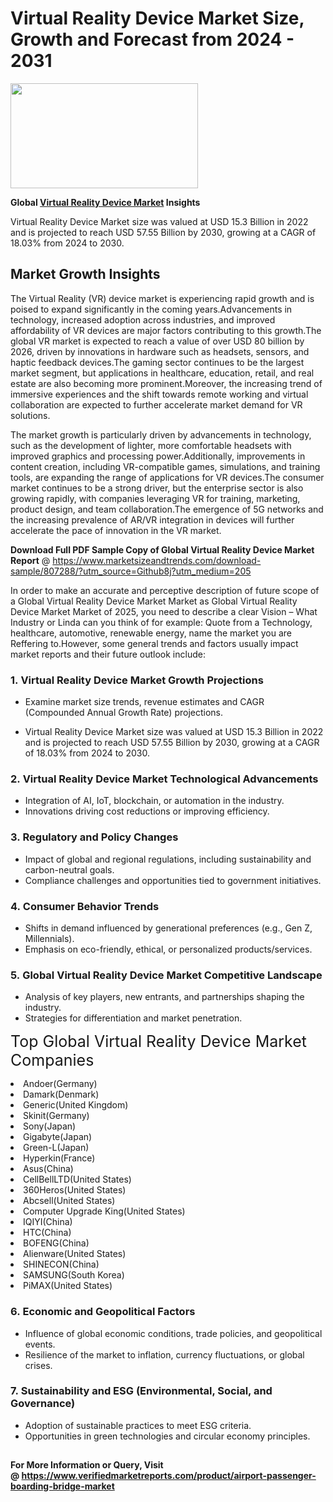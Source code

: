 <H1>Virtual Reality Device Market Size, Growth and Forecast from 2024 - 2031</H1><img class="aligncenter size-medium wp-image-584254" src="https://thirdeyenews.in/wp-content/uploads/2024/09/Global-Market-Research-300x168.jpeg" alt="" width="300" height="168" /><p><strong>Global&nbsp;<a href="https://www.marketsizeandtrends.com/download-sample/807288/?utm_source=Github8j?utm_medium=205">Virtual Reality Device Market</a> Insights</strong></p><p>Virtual Reality Device Market size was valued at USD 15.3 Billion in 2022 and is projected to reach USD 57.55 Billion by 2030, growing at a CAGR of 18.03% from 2024 to 2030.</p><p><h2>Market Growth Insights</h2> <p>The Virtual Reality (VR) device market is experiencing rapid growth and is poised to expand significantly in the coming years.Advancements in technology, increased adoption across industries, and improved affordability of VR devices are major factors contributing to this growth.The global VR market is expected to reach a value of over USD 80 billion by 2026, driven by innovations in hardware such as headsets, sensors, and haptic feedback devices.The gaming sector continues to be the largest market segment, but applications in healthcare, education, retail, and real estate are also becoming more prominent.Moreover, the increasing trend of immersive experiences and the shift towards remote working and virtual collaboration are expected to further accelerate market demand for VR solutions.</p> <p>The market growth is particularly driven by advancements in technology, such as the development of lighter, more comfortable headsets with improved graphics and processing power.Additionally, improvements in content creation, including VR-compatible games, simulations, and training tools, are expanding the range of applications for VR devices.The consumer market continues to be a strong driver, but the enterprise sector is also growing rapidly, with companies leveraging VR for training, marketing, product design, and team collaboration.The emergence of 5G networks and the increasing prevalence of AR/VR integration in devices will further accelerate the pace of innovation in the VR market.</p> <p><span class=""><strong>Download Full PDF Sample Copy of Global Virtual Reality Device Market Report</strong> @ <a href="https://www.marketsizeandtrends.com/download-sample/807288/?utm_source=Github8j?utm_medium=205" target="_blank">https://www.marketsizeandtrends.com/download-sample/807288/?utm_source=Github8j?utm_medium=205</a></span></p><p>In order to make an accurate and perceptive description of future scope of a Global&nbsp;Virtual Reality Device Market Market as Global&nbsp;Virtual Reality Device Market Market of 2025, you need to describe a clear Vision &ndash; What Industry or Linda can you think of for example: Quote from a Technology, healthcare, automotive, renewable energy, name the market you are Reffering to.However, some general trends and factors usually impact market reports and their future outlook include:</p><h3>1.&nbsp;<strong>Virtual Reality Device Market Growth Projections</strong></h3><ul><li>Examine market size trends, revenue estimates and CAGR (Compounded Annual Growth Rate) projections.</li><li><p>Virtual Reality Device Market size was valued at USD 15.3 Billion in 2022 and is projected to reach USD 57.55 Billion by 2030, growing at a CAGR of 18.03% from 2024 to 2030.</p></li></ul><h3>2.&nbsp;<strong>Virtual Reality Device Market Technological Advancements</strong></h3><ul><li>Integration of AI, IoT, blockchain, or automation in the industry.</li><li>Innovations driving cost reductions or improving efficiency.</li></ul><h3>3.&nbsp;<strong>Regulatory and Policy Changes</strong></h3><ul><li>Impact of global and regional regulations, including sustainability and carbon-neutral goals.</li><li>Compliance challenges and opportunities tied to government initiatives.</li></ul><h3>4.&nbsp;<strong>Consumer Behavior Trends</strong></h3><ul><li>Shifts in demand influenced by generational preferences (e.g., Gen Z, Millennials).</li><li>Emphasis on eco-friendly, ethical, or personalized products/services.</li></ul><h3>5.&nbsp;<strong>Global Virtual Reality Device Market Competitive Landscape</strong></h3><ul><li>Analysis of key players, new entrants, and partnerships shaping the industry.</li><li>Strategies for differentiation and market penetration.</li></ul><p data-pm-slice="1 1 []"><span style="color: inherit; font-family: inherit; font-size: 25px;">Top Global Virtual Reality Device Market Companies</span></p><div class="" data-test-id=""><p><li>Andoer(Germany)</li><li> Damark(Denmark)</li><li> Generic(United Kingdom)</li><li> Skinit(Germany)</li><li> Sony(Japan)</li><li> Gigabyte(Japan)</li><li> Green-L(Japan)</li><li> Hyperkin(France)</li><li> Asus(China)</li><li> CellBellLTD(United States)</li><li> 360Heros(United States)</li><li> Abcsell(United States)</li><li> Computer Upgrade King(United States)</li><li> IQIYI(China)</li><li> HTC(China)</li><li> BOFENG(China)</li><li> Alienware(United States)</li><li> SHINECON(China)</li><li> SAMSUNG(South Korea)</li><li> PiMAX(United States)</li></p></div><h3>6.&nbsp;<strong>Economic and Geopolitical Factors</strong></h3><ul><li>Influence of global economic conditions, trade policies, and geopolitical events.</li><li>Resilience of the market to inflation, currency fluctuations, or global crises.</li></ul><h3>7.&nbsp;<strong>Sustainability and ESG (Environmental, Social, and Governance)</strong></h3><ul><li>Adoption of sustainable practices to meet ESG criteria.</li><li>Opportunities in green technologies and circular economy principles.</li></ul><h2><strong style="font-size: 14px;">For More Information or Query, Visit @&nbsp;</strong><a style="background-color: #ffffff; font-size: 14px;" href="https://www.marketsizeandtrends.com/report/virtual-reality-device-market/" target="_blank">https://www.verifiedmarketreports.com/product/airport-passenger-boarding-bridge-market</a></h2>